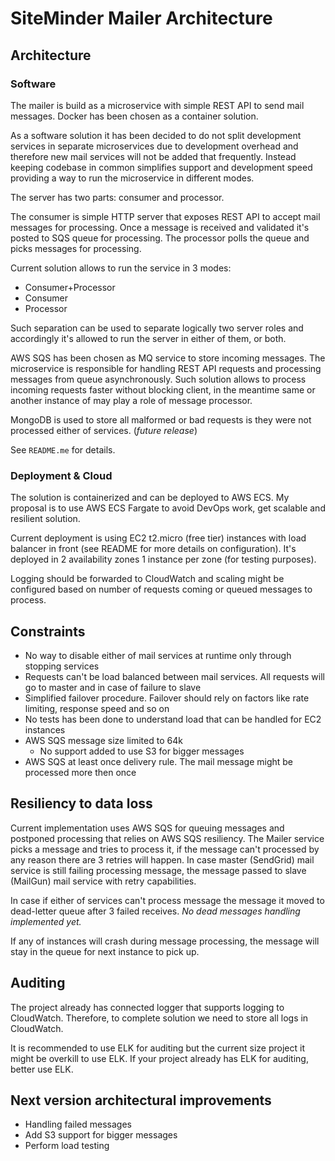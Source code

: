 # SiteMinder Mailer Architecture

## Architecture

### Software
The mailer is build as a microservice with simple REST API to send mail messages.
Docker has been chosen as a container solution.

As a software solution it has been decided to do not split development services in separate microservices
due to development overhead and therefore new mail services will not be added that frequently.
Instead keeping codebase in common simplifies support and development speed providing a way to 
run the microservice in different modes.

The server has two parts: consumer and processor.

The consumer is simple HTTP server that exposes REST API to accept mail messages for processing.
Once a message is received and validated it's posted to SQS queue for processing.
The processor polls the queue and picks messages for processing. 

Current solution allows to run the service in 3 modes:
- Consumer+Processor
- Consumer
- Processor

Such separation can be used to separate logically two server roles and accordingly it's allowed to
run the server in either of them, or both. 

AWS SQS has been chosen as MQ service to store incoming messages. The microservice is responsible 
for handling REST API requests and processing messages from queue asynchronously.
Such solution allows to process incoming requests faster without blocking client,
in the meantime same or another instance of may play a role of message processor.

MongoDB is used to store all malformed or bad requests is they were not processed either 
of services. (_future release_)

See `README.me` for details.
 

### Deployment & Cloud

The solution is containerized and can be deployed to AWS ECS.
My proposal is to use AWS ECS Fargate to avoid DevOps work, get scalable and resilient solution.

Current deployment is using EC2 t2.micro (free tier) instances with load balancer in front
(see README for more details on configuration).
It's deployed in 2 availability zones 1 instance per zone (for testing purposes).

Logging should be forwarded to CloudWatch and scaling might be configured based on number of
requests coming or queued messages to process.    

## Constraints

- No way to disable either of mail services at runtime only through stopping services
- Requests can't be load balanced between mail services. All requests will go to master and 
  in case of failure to slave 
- Simplified failover procedure. Failover should rely on factors like rate limiting,
  response speed and so on 
- No tests has been done to understand load that can be handled for EC2 instances
- AWS SQS message size limited to 64k
    - No support added to use S3 for bigger messages
- AWS SQS at least once delivery rule. The mail message might be processed more then once


## Resiliency to data loss

Current implementation uses AWS SQS for queuing messages and postponed processing that relies 
on AWS SQS resiliency. The Mailer service picks a message and tries to process it, if the message
can't processed by any reason there are 3 retries will happen. In case master (SendGrid) mail service is still
failing processing message, the message passed to slave (MailGun) mail service with retry capabilities.

In case if either of services can't process message the message it moved to dead-letter queue 
after 3 failed receives. _No dead messages handling implemented yet._

If any of instances will crash during message processing,
the message will stay in the queue for next instance to pick up.

## Auditing

The project already has connected logger that supports logging to CloudWatch.
Therefore, to complete solution we need to store all logs in CloudWatch.

It is recommended to use ELK for auditing but the current size project it might be overkill to
use ELK. If your project already has ELK for auditing, better use ELK. 

## Next version architectural improvements

- Handling failed messages
- Add S3 support for bigger messages
- Perform load testing

